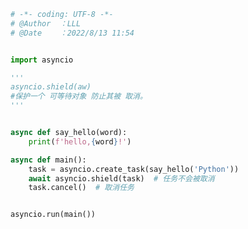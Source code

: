 
<BlogInfo id="853" title="9.屏蔽取消操作" author="白日梦想猿" pv=0 read_times=0 pre_cost_time=0分20秒 category="协程" tag_list="['协程']" create_time="2022.08.13 11:54:52" update_time="2022.08.13 12:01:34" />

```python
# -*- coding: UTF-8 -*-                            
# @Author  ：LLL                         
# @Date    ：2022/8/13 11:54  


import asyncio

'''
asyncio.shield(aw)
#保护一个 可等待对象 防止其被 取消。
'''


async def say_hello(word):
    print(f'hello,{word}!')

async def main():
    task = asyncio.create_task(say_hello('Python'))
    await asyncio.shield(task)  # 任务不会被取消
    task.cancel()  # 取消任务


asyncio.run(main())

```
